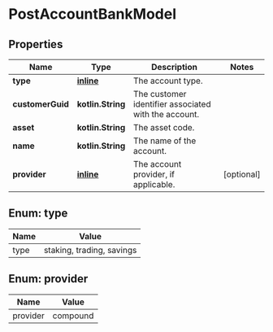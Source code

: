 
# PostAccountBankModel

## Properties
Name | Type | Description | Notes
------------ | ------------- | ------------- | -------------
**type** | [**inline**](#Type) | The account type. | 
**customerGuid** | **kotlin.String** | The customer identifier associated with the account. | 
**asset** | **kotlin.String** | The asset code. | 
**name** | **kotlin.String** | The name of the account. | 
**provider** | [**inline**](#Provider) | The account provider, if applicable. |  [optional]


<a name="Type"></a>
## Enum: type
Name | Value
---- | -----
type | staking, trading, savings


<a name="Provider"></a>
## Enum: provider
Name | Value
---- | -----
provider | compound



